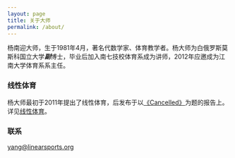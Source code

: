 ```yaml
---
layout: page
title: 关于大师
permalink: /about/
---
```


杨南迎大师，生于1981年4月，著名代数学家、体育教学者。杨大师为白俄罗斯莫斯科国立大学***副***博士，毕业后加入南七技校体育系成为讲师，2012年应邀成为江南大学体育系系主任。

### 线性体育

杨大师最初于2011年提出了线性体育，后发布于以[《Cancelled》](/posts/cancelled.html)为题的报告上。详见[线性体育](https://linearsports.org)。

### 联系

[yang@linearsports.org](mailto:yang@linearsports.org)
